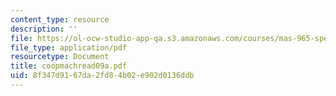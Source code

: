 ```yaml
---
content_type: resource
description: ''
file: https://ol-ocw-studio-app-qa.s3.amazonaws.com/courses/mas-965-special-topics-in-media-technology-cooperative-machines-fall-2003/8f347d9167da2fd84b02e902d0136ddb_coopmachread09a.pdf
file_type: application/pdf
resourcetype: Document
title: coopmachread09a.pdf
uid: 8f347d91-67da-2fd8-4b02-e902d0136ddb
---
```

